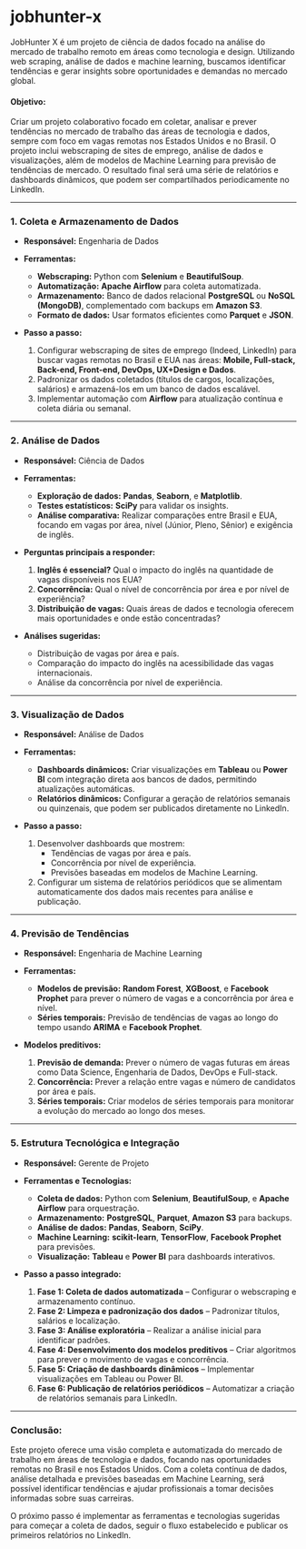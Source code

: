 # jobhunter-x
JobHunter X é um projeto de ciência de dados focado na análise do mercado de trabalho remoto em áreas como tecnologia e design. Utilizando web scraping, análise de dados e machine learning, buscamos identificar tendências e gerar insights sobre oportunidades e demandas no mercado global.

#### Objetivo:
Criar um projeto colaborativo focado em coletar, analisar e prever tendências no mercado de trabalho das áreas de tecnologia e dados, sempre com foco em vagas remotas nos Estados Unidos e no Brasil. O projeto inclui webscraping de sites de emprego, análise de dados e visualizações, além de modelos de Machine Learning para previsão de tendências de mercado. O resultado final será uma série de relatórios e dashboards dinâmicos, que podem ser compartilhados periodicamente no LinkedIn.

---

### 1. **Coleta e Armazenamento de Dados**
- **Responsável:** Engenharia de Dados
- **Ferramentas:** 
  - **Webscraping:** Python com **Selenium** e **BeautifulSoup**.
  - **Automatização:** **Apache Airflow** para coleta automatizada.
  - **Armazenamento:** Banco de dados relacional **PostgreSQL** ou **NoSQL (MongoDB)**, complementado com backups em **Amazon S3**.
  - **Formato de dados:** Usar formatos eficientes como **Parquet** e **JSON**.

- **Passo a passo:**
  1. Configurar webscraping de sites de emprego (Indeed, LinkedIn) para buscar vagas remotas no Brasil e EUA nas áreas: **Mobile, Full-stack, Back-end, Front-end, DevOps, UX+Design e Dados**.
  2. Padronizar os dados coletados (títulos de cargos, localizações, salários) e armazená-los em um banco de dados escalável.
  3. Implementar automação com **Airflow** para atualização contínua e coleta diária ou semanal.

---

### 2. **Análise de Dados**
- **Responsável:** Ciência de Dados
- **Ferramentas:** 
  - **Exploração de dados:** **Pandas**, **Seaborn**, e **Matplotlib**.
  - **Testes estatísticos:** **SciPy** para validar os insights.
  - **Análise comparativa:** Realizar comparações entre Brasil e EUA, focando em vagas por área, nível (Júnior, Pleno, Sênior) e exigência de inglês.

- **Perguntas principais a responder:**
  1. **Inglês é essencial?** Qual o impacto do inglês na quantidade de vagas disponíveis nos EUA?
  2. **Concorrência:** Qual o nível de concorrência por área e por nível de experiência?
  3. **Distribuição de vagas:** Quais áreas de dados e tecnologia oferecem mais oportunidades e onde estão concentradas?

- **Análises sugeridas:**
  - Distribuição de vagas por área e país.
  - Comparação do impacto do inglês na acessibilidade das vagas internacionais.
  - Análise da concorrência por nível de experiência.

---

### 3. **Visualização de Dados**
- **Responsável:** Análise de Dados
- **Ferramentas:** 
  - **Dashboards dinâmicos:** Criar visualizações em **Tableau** ou **Power BI** com integração direta aos bancos de dados, permitindo atualizações automáticas.
  - **Relatórios dinâmicos:** Configurar a geração de relatórios semanais ou quinzenais, que podem ser publicados diretamente no LinkedIn.

- **Passo a passo:**
  1. Desenvolver dashboards que mostrem:
     - Tendências de vagas por área e país.
     - Concorrência por nível de experiência.
     - Previsões baseadas em modelos de Machine Learning.
  2. Configurar um sistema de relatórios periódicos que se alimentam automaticamente dos dados mais recentes para análise e publicação.

---

### 4. **Previsão de Tendências**
- **Responsável:** Engenharia de Machine Learning
- **Ferramentas:** 
  - **Modelos de previsão:** **Random Forest**, **XGBoost**, e **Facebook Prophet** para prever o número de vagas e a concorrência por área e nível.
  - **Séries temporais:** Previsão de tendências de vagas ao longo do tempo usando **ARIMA** e **Facebook Prophet**.

- **Modelos preditivos:**
  1. **Previsão de demanda:** Prever o número de vagas futuras em áreas como Data Science, Engenharia de Dados, DevOps e Full-stack.
  2. **Concorrência:** Prever a relação entre vagas e número de candidatos por área e país.
  3. **Séries temporais:** Criar modelos de séries temporais para monitorar a evolução do mercado ao longo dos meses.

---

### 5. **Estrutura Tecnológica e Integração**
- **Responsável:** Gerente de Projeto
- **Ferramentas e Tecnologias:**
  - **Coleta de dados:** Python com **Selenium**, **BeautifulSoup**, e **Apache Airflow** para orquestração.
  - **Armazenamento:** **PostgreSQL**, **Parquet**, **Amazon S3** para backups.
  - **Análise de dados:** **Pandas**, **Seaborn**, **SciPy**.
  - **Machine Learning:** **scikit-learn**, **TensorFlow**, **Facebook Prophet** para previsões.
  - **Visualização:** **Tableau** e **Power BI** para dashboards interativos.

- **Passo a passo integrado:**
  1. **Fase 1: Coleta de dados automatizada** – Configurar o webscraping e armazenamento contínuo.
  2. **Fase 2: Limpeza e padronização dos dados** – Padronizar títulos, salários e localização.
  3. **Fase 3: Análise exploratória** – Realizar a análise inicial para identificar padrões.
  4. **Fase 4: Desenvolvimento dos modelos preditivos** – Criar algoritmos para prever o movimento de vagas e concorrência.
  5. **Fase 5: Criação de dashboards dinâmicos** – Implementar visualizações em Tableau ou Power BI.
  6. **Fase 6: Publicação de relatórios periódicos** – Automatizar a criação de relatórios semanais para LinkedIn.

---

### Conclusão:
Este projeto oferece uma visão completa e automatizada do mercado de trabalho em áreas de tecnologia e dados, focando nas oportunidades remotas no Brasil e nos Estados Unidos. Com a coleta contínua de dados, análise detalhada e previsões baseadas em Machine Learning, será possível identificar tendências e ajudar profissionais a tomar decisões informadas sobre suas carreiras.

O próximo passo é implementar as ferramentas e tecnologias sugeridas para começar a coleta de dados, seguir o fluxo estabelecido e publicar os primeiros relatórios no LinkedIn.



